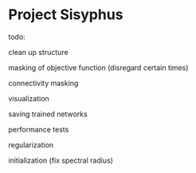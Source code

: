 # Project Sisyphus

todo:

clean up structure

masking of objective function (disregard certain times)

connectivity masking

visualization

saving trained networks

performance tests

regularization

initialization (fix spectral radius)
